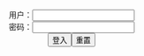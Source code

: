 <script>
   function check(){
      var name=document.getElementById("name").value;
   var pass=document.getElementById("pass").value;
   var y = document.getElementById("myDIV");
   if(name=="" && pass=="y"){
   y.style.display = "block";
   }else{
   y.style.display = "none";
   }
   }
</script>

<form name="f" action="">
<center>用户：<INPUT TYPE="text" NAME="" id="name"><br></center>
<center>密码：<INPUT TYPE="password" NAME="" id="pass"><br></center>
<center><INPUT TYPE="button" value="登入" onclick="check()"><INPUT TYPE="reset" value="重置"></center>
</form>

<div id="myDIV" style="display: none">

<a href="https://slack-imgs.com/?url=https://pbs.twimg.com/media/EyspdqaUcAUtjb-?format=jpg&name=orig" class="js-smartphoto" data-caption="紅葉饅頭@dng_5656" data-id="EyspdqaUcAUtjb- (2605×3934)" data-group=""><img src="https://slack-imgs.com/?url=https://pbs.twimg.com/media/EyspdqaUcAUtjb-?format=jpg&name=orig" width="96"/></a>

<a href="https://pbs.twimg.com/media/EyspeUkVcAUH2wD?format=jpg&name=orig" class="js-smartphoto" data-caption="" data-id="EyspeUkVcAUH2wD (2605×3934)" data-group=""><img src="https://pbs.twimg.com/media/EyspeUkVcAUH2wD?format=jpg&name=orig" width="96"/></a>

<a href="https://slack-imgs.com/?url=https://pbs.twimg.com/media/EyspfRiU4Aw3caG?format=jpg&name=orig" class="js-smartphoto" data-caption="" data-id="EyspfRiU4Aw3caG (2823×1500)" data-group=""><img src="https://slack-imgs.com/?url=https://pbs.twimg.com/media/EyspfRiU4Aw3caG?format=jpg&name=orig" width="96"/></a>

<a href="https://slack-imgs.com/?url=https://pbs.twimg.com/media/EyspgT4UUAEkjbM?format=jpg&name=orig" class="js-smartphoto" data-caption="" data-id="EyspgT4UUAEkjbM (2312×1500)" data-group=""><img src="https://slack-imgs.com/?url=https://pbs.twimg.com/media/EyspgT4UUAEkjbM?format=jpg&name=orig" width="96"/></a>

<a href="https://slack-imgs.com/?url=https://pbs.twimg.com/media/EyvbvrhUcAMXqyB?format=jpg&name=orig" class="js-smartphoto" data-caption="大熊猫介@8月以降お仕事募集中@panda_ookuma" data-id="EyvbvrhUcAMXqyB (1477×1500)" data-group=""><img src="https://slack-imgs.com/?url=https://pbs.twimg.com/media/EyvbvrhUcAMXqyB?format=jpg&name=orig" width="96"/></a>

<a href="https://slack-imgs.com/?url=https://pbs.twimg.com/media/EyvaxWQU8AIX-mN?format=jpg&name=orig" class="js-smartphoto" data-caption="" data-id="EyvaxWQU8AIX-mN (2152×2128)" data-group=""><img src="https://slack-imgs.com/?url=https://pbs.twimg.com/media/EyvaxWQU8AIX-mN?format=jpg&name=orig" width="96"/></a>

<a href="https://slack-imgs.com/?url=https://pbs.twimg.com/media/EyIR1UeUcAUN97C?format=jpg&name=orig" class="js-smartphoto" data-caption="阿羅漢 a.k.a TAVOR🔞@m_Tavor" data-id="EyIR1UeUcAUN97C (783×617)" data-group=""><img src="https://slack-imgs.com/?url=https://pbs.twimg.com/media/EyIR1UeUcAUN97C?format=jpg&name=orig" width="96"/></a>

<a href="https://slack-imgs.com/?url=https://pbs.twimg.com/media/D9b8sahU0AACxiG?format=jpg&name=orig" class="js-smartphoto" data-caption="" data-id="D9b8sahU0AACxiG (2507×3541)" data-group=""><img src="https://slack-imgs.com/?url=https://pbs.twimg.com/media/D9b8sahU0AACxiG?format=jpg&name=orig" width="96"/></a>

<a href="https://slack-imgs.com/?url=https://pbs.twimg.com/media/Eys8JrwUUAMlvAx?format=jpg&name=orig" class="js-smartphoto" data-caption="GAGDET_2ND　四日目委託参加予定@GADGET_FAC_LABO" data-id="Eys8JrwUUAMlvAx (1536×2048)" data-group=""><img src="https://slack-imgs.com/?url=https://pbs.twimg.com/media/Eys8JrwUUAMlvAx?format=jpg&name=orig" width="96"/></a>

<a href="https://slack-imgs.com/?url=https://pbs.twimg.com/media/Eyi_GBIU4AMKd3B?format=jpg&name=orig" class="js-smartphoto" data-caption="Pingping🎀 Motivated✨✨@2011Pingping" data-id="Eyi_GBIU4AMKd3B (960×1280)" data-group=""><img src="//slack-imgs.com/?url=https://pbs.twimg.com/media/Eyi_GBIU4AMKd3B?format=jpg&name=orig" width="96"/></a>

<a href="https://slack-imgs.com/?url=https://pbs.twimg.com/media/Eyi_GBJVoAIGo8D?format=jpg&name=orig" class="js-smartphoto" data-caption="" data-id="Eyi_GBJVoAIGo8D (960×1280)" data-group=""><img src="//slack-imgs.com/?url=https://pbs.twimg.com/media/Eyi_GBJVoAIGo8D?format=jpg&name=orig" width="96"/></a>

<a href="https://slack-imgs.com/?url=https://pbs.twimg.com/media/EysqbgFVIAIzojc?format=jpg&name=orig" class="js-smartphoto" data-caption="" data-id="EysqbgFVIAIzojc (1351×2041)" data-group=""><img src="//slack-imgs.com/?url=https://pbs.twimg.com/media/EysqbgFVIAIzojc?format=jpg&name=orig" width="96"/></a>

<a href="//slack-imgs.com/?url=https://pbs.twimg.com/media/EyvbvrhUcAMXqyB?format=jpg&name=orig" class="js-smartphoto" data-caption="//熊猫//" data-id="" data-group=""><img src="//slack-imgs.com/?url=https://pbs.twimg.com/media/EyvbvrhUcAMXqyB?format=jpg&name=orig" width="96"/></a>

<a href="slack-imgs.com/?url=https://pbs.twimg.com/media/EyvbvrhUcAMXqyB?format=jpg&name=orig" class="js-smartphoto" data-caption=" 熊猫 " data-id="" data-group=""><img src="//slack-imgs.com/?url=https://pbs.twimg.com/media/EyvbvrhUcAMXqyB?format=jpg&name=orig" width="96"/></a>

  <link rel="stylesheet" href="https://cdn.jsdelivr.net/gh/appleple/SmartPhoto/css/smartphoto.min.css">
  <script src="https://cdn.jsdelivr.net/gh/appleple/SmartPhoto/js/smartphoto.min.js"></script>
  <script>
  document.addEventListener('DOMContentLoaded',function(){
    new SmartPhoto(".js-smartphoto");
  });
  </script>

</div>
